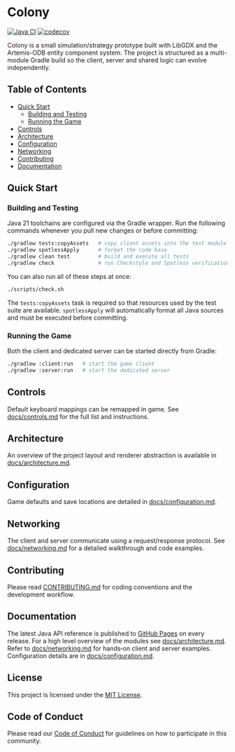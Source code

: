 # Colony
[![Java CI](https://github.com/bylapidist/colony/actions/workflows/gradle.yml/badge.svg)](https://github.com/bylapidist/colony/actions/workflows/gradle.yml)
[![codecov](https://codecov.io/gh/bylapidist/colony/graph/badge.svg?token=mCn1MJTldf)](https://codecov.io/gh/bylapidist/colony)

Colony is a small simulation/strategy prototype built with LibGDX and the Artemis-ODB entity component system. The project is structured as a multi-module Gradle build so the client, server and shared logic can evolve independently.

## Table of Contents
- [Quick Start](#quick-start)
  - [Building and Testing](#building-and-testing)
  - [Running the Game](#running-the-game)
- [Controls](#controls)
- [Architecture](#architecture)
- [Configuration](#configuration)
- [Networking](#networking)
- [Contributing](#contributing)
- [Documentation](#documentation)

## Quick Start
### Building and Testing
Java 21 toolchains are configured via the Gradle wrapper. Run the following commands whenever you pull new changes or before committing:

```bash
./gradlew tests:copyAssets   # copy client assets into the test module
./gradlew spotlessApply      # format the code base
./gradlew clean test         # build and execute all tests
./gradlew check              # run Checkstyle and Spotless verification
```

You can also run all of these steps at once:

```bash
./scripts/check.sh
```

The `tests:copyAssets` task is required so that resources used by the test suite are available. `spotlessApply` will automatically format all Java sources and must be executed before committing.

### Running the Game
Both the client and dedicated server can be started directly from Gradle:

```bash
./gradlew :client:run   # start the game client
./gradlew :server:run   # start the dedicated server
```

## Controls
Default keyboard mappings can be remapped in game. See
[docs/controls.md](docs/controls.md) for the full list and instructions.

## Architecture
An overview of the project layout and renderer abstraction is available in
[docs/architecture.md](docs/architecture.md).

## Configuration
Game defaults and save locations are detailed in
[docs/configuration.md](docs/configuration.md).

## Networking
The client and server communicate using a request/response protocol. See
[docs/networking.md](docs/networking.md) for a detailed walkthrough and code
examples.

## Contributing
Please read [CONTRIBUTING.md](CONTRIBUTING.md) for coding conventions and the
development workflow.

## Documentation
The latest Java API reference is published to [GitHub Pages](https://bylapidist.github.io/colony/) on every release.
For a high level overview of the modules see [docs/architecture.md](docs/architecture.md).
Refer to [docs/networking.md](docs/networking.md) for hands‑on client and server examples.
Configuration details are in [docs/configuration.md](docs/configuration.md).

## License
This project is licensed under the [MIT License](LICENSE).

## Code of Conduct
Please read our [Code of Conduct](CODE_OF_CONDUCT.md) for guidelines on how to participate in this community.
